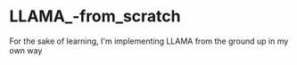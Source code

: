 # LLAMA_-from_scratch
For the sake of learning, I'm implementing LLAMA from the ground up in my own way
